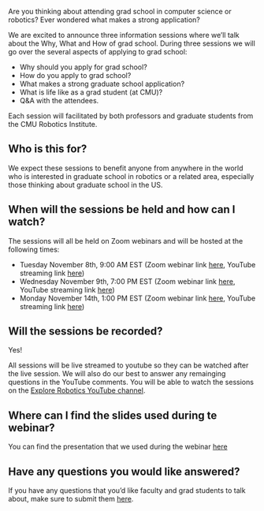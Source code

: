 Are you thinking about attending grad school in computer science or robotics? Ever wondered what makes a strong application?

We are excited to announce three information sessions where we’ll talk about the Why, What and How of grad school. During three sessions we will go over the several aspects of applying to grad school: 

* Why should you apply for grad school? 
* How do you apply to grad school?
* What makes a strong graduate school application?
* What is life like as a grad student (at CMU)? 
* Q&A with the attendees.

Each session will facilitated by both professors and graduate students from the CMU Robotics Institute. 

## Who is this for?
We expect these sessions to benefit anyone from anywhere in the world who is interested in graduate school in robotics or a related area, especially those thinking about graduate school in the US. 

## When will the sessions be held and how can I watch?

The sessions will all be held on Zoom webinars and will be hosted at the following times:
* Tuesday November 8th, 9:00 AM EST (Zoom webinar link [here](https://us02web.zoom.us/j/83918650939?pwd=VUdleVhidHB4WmFWVkU5OHk0MEtjZz09), YouTube streaming link [here](https://youtu.be/cA9xGrRpkuY))
* Wednesday November 9th, 7:00 PM EST (Zoom webinar link [here](https://us02web.zoom.us/j/81841097996?pwd=NDM0bmRvYUt0SHozRTNEVmlWcXltZz09), YouTube streaming link [here](https://youtu.be/_Eioy87ucQg))
* Monday November 14th, 1:00 PM EST (Zoom webinar link [here](https://us02web.zoom.us/j/84128236446?pwd=SThPeXpQNWFpaERDejk2NWZINkpqdz09), YouTube streaming link [here](https://youtu.be/ryJYodHVJ64))


## Will the sessions be recorded?
Yes! 

All sessions will be live streamed to youtube so they can be watched after the live session. We will also do our best to answer any remainging questions in the YouTube comments. You will be able to watch the sessions on the [Explore Robotics YouTube channel](https://www.youtube.com/@cmu_riss).

## Where can I find the slides used during te webinar? 
You can find the presentation that we used during the webinar [here](How_To_Apply_To_Grad_School.pdf)

## Have any questions you would like answered?

If you have any questions that you’d like faculty and grad students to talk about, make sure to submit them [here](https://forms.gle/bNK6kemZ3G79hFxo8).

<!-- <iframe width="420" height="315" src="http://www.youtube.com/embed/cA9xGrRpkuY" frameborder="0" allowfullscreen></iframe> -->

<!-- <a href="https://www.youtube.com/c/AirLab?sub_confirmation=1" class="button is-info"><i class="fab fa-youtube fa-2x"></i> &nbsp; Subscribe to our YouTube Channel</a> -->

<!-- Google tag (gtag.js) -->
<script async src="https://www.googletagmanager.com/gtag/js?id=G-GCTFHSBZQT"></script>
<script>
  window.dataLayer = window.dataLayer || [];
  function gtag(){dataLayer.push(arguments);}
  gtag('js', new Date());

  gtag('config', 'G-GCTFHSBZQT');
</script>
